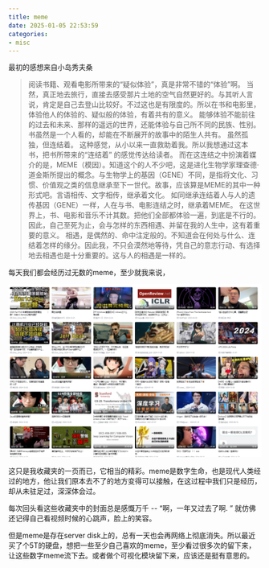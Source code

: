 ```yaml
---
title: meme
date: 2025-01-05 22:53:59
categories:
- misc
---
```


最初的感想来自小岛秀夫桑
> 阅读书籍、观看电影所带来的“疑似体验”，真是非常不错的“体验”啊。
当然，真正地去旅行，直接去感受那片土地的空气自然更好的。与其听人言说，肯定是自己去登山比较好。不过这也是有限度的。所以在书和电影里，体验他人的体验的、疑似般的体验，有着共有的意义。
能够体验不能前往的过去和未来、那样的遥远的世界，还能体验与自己所不同的民族、性别。书虽然是一个人看的，却能在不断展开的故事中的陌生人共有。
虽然孤独，但连结着。
这种感觉，从小以来一直救助着我。所以我想通过这本书，把书所带来的“连结着” 的感觉传达给读者。
而在这连结之中扮演着媒介的是，MEME（模因）。知道这个的人不少吧，这是进化生物学家理查德·道金斯所提出的概念。与生物学上的基因（GENE）不同，是指将文化、习惯、价值观之类的信息继承至下一世代。故事，应该算是MEME的其中一种形式吧。言语相传、文字相传，继承着文化。
如同继承连结着人与人的遗传基因（GENE）一样，人在与书、电影连结之时，继承着MEME。
在这世界上，书、电影和音乐不计其数。把他们全部都体验一遍，到底是不行的。因此，自己至死为止，会与怎样的东西相遇、并留在我的人生中，这有着重要的意义。
相遇，是偶然的、命中注定般的。不知道会在何处与什么、连结着怎样的缘分。因此我，不只会漠然地等待，凭自己的意志行动、有选择地去相遇也是十分重要的。这与人的相遇是一样的。

每天我们都会经历过无数的meme，至少就我来说，

![alt text](./meme/image.png)

这只是我收藏夹的一页而已，它相当的精彩。meme是数字生命，也是现代人类经过的地方，他让我们原本去不了的地方变得可以接触，在这过程中我们只是经历，却从未驻足过，深深体会过。

每次回头看这些收藏夹中的封面总是感慨万千 -- “啊，一年又过去了啊. ” 就仿佛还记得自己看视频时候的心跳声，脸上的笑容。

但是meme是存在server disk上的，总有一天也会再网络上彻底消失。所以最近买了个5T的硬盘，想把一些至少自己喜欢的meme，至少看过很多次的留下来，让这些数字meme流下去。或者做个可视化模块留下来，应该还是挺有意思的。